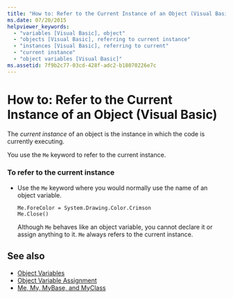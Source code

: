 ```yaml
---
title: "How to: Refer to the Current Instance of an Object (Visual Basic)"
ms.date: 07/20/2015
helpviewer_keywords: 
  - "variables [Visual Basic], object"
  - "objects [Visual Basic], referring to current instance"
  - "instances [Visual Basic], referring to current"
  - "current instance"
  - "object variables [Visual Basic]"
ms.assetid: 7f9b2c77-03cd-428f-adc2-b18070226e7c
---
```

# How to: Refer to the Current Instance of an Object (Visual Basic)
The *current instance* of an object is the instance in which the code is currently executing.  
  
 You use the `Me` keyword to refer to the current instance.  
  
### To refer to the current instance  
  
- Use the `Me` keyword where you would normally use the name of an object variable.  
  
    ```  
    Me.ForeColor = System.Drawing.Color.Crimson  
    Me.Close()  
    ```  
  
     Although `Me` behaves like an object variable, you cannot declare it or assign anything to it. `Me` always refers to the current instance.  
  
## See also

- [Object Variables](../../../../visual-basic/programming-guide/language-features/variables/object-variables.md)
- [Object Variable Assignment](../../../../visual-basic/programming-guide/language-features/variables/object-variable-assignment.md)
- [Me, My, MyBase, and MyClass](../../../../visual-basic/programming-guide/program-structure/me-my-mybase-and-myclass.md)
